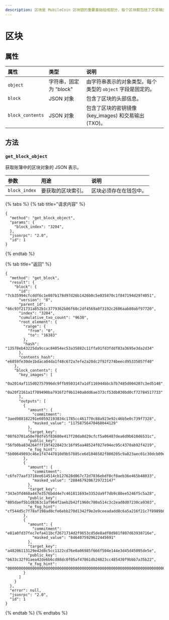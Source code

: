 ```yaml
---
description: 区块是 MobileCoin 区块链的重要基础组成部分，每个区块都包括了交易输出（TXO）和密钥镜像（Key Images）。
---
```


# 区块

## 属性

| 属性 | 类型 | 说明 |
| :--- | :--- | :--- |
| `object` | 字符串，固定为 "block" | 由字符串表示的对象类型。每个类型的 `object` 字段是固定的。 |
| `block` | JSON 对象 | 包含了区块的头部信息。|
| `block_contents` | JSON 对象 | 包含了区块的密钥镜像 \(key\_images\) 和交易输出 \(TXO\)。 |


## 方法

### `get_block_object`

获取账簿中的区块对象的 JSON 表示。

| 参数 | 用途 | 说明 |
| :--- | :--- | :--- |
| `block_index` | 要获取的区块索引。 | 区块必须存在在钱包中。 |

{% tabs %}
{% tab title="请求内容" %}
```text
{
  "method": "get_block_object",
  "params": {
    "block_index": "3204",
  },
  "jsonrpc": "2.0",
  "id": 1
}
```
{% endtab %}

{% tab title="返回" %}
```text
{
  "method": "get_block",
  "result": {
    "block": {
      "id": "7cb35994cfcddf6c1e807b178d97d26b1426b0c5e035870c1f847194d2974051",
      "version": "0",
      "parent_id": "66c93f21731a852b1c3779362b86f60c2df4569a0f3192c2606aab80abf97720",
      "index": "3204",
      "cumulative_txo_count": "9630",
      "root_element": {
        "range": {
          "from": "0",
          "to": "16383"
        },
        "hash": "13578eb43225da9ccac84054ec53a35882c11ffa91fd3fddf83a3695e3da2d34"
      },
      "contents_hash": "e6859fe30de1bdaca04da1f48c672a7efe2a20dc2f92f274beecd95335057f40"
    },
    "block_contents": {
      "key_images": [
        "0a2014af115d02757996dc9ffb9503147a1df116944bbcb7b7485d004207c3ed5148",
        "0a20f2161a1f709490ba7916f2f9b1240a8dd6ae373cf53db830bd0cf72784517733"
      ],
      "outputs": [
        {
          "amount": {
            "commitment": "3aed988182291e60592193834c1785cc461770c88a923e92c46b5e0c739f7328",
            "masked_value": "11758756470468044129"
          },
          "target_key": "08f63701a50e70dfe5f83680e417f20da0d29cfcf5a06487dea6d9b610d6531c",
          "public_key": "56fb0ba834264fff19f4228423c16f95aa48524f027e94ec95c4370ab92f4219",
          "e_fog_hint": "5b00649093c46e1f47447810d9b57885ce6d1046582f800205c9a823aec01c30dcb09e3f808ece5701b05976209d2290ba10b049e14955ab9904e9aedd5ad6957234ebc0e56a7e23eb5f1c80699a2764334c0100"
        },
        {
          "amount": {
            "commitment": "c6fe77aaf3718ee614514cb127628d067c72d7836ebdf0cf0aeb36e465b48033",
            "masked_value": "2884679206729723147"
          },
          "target_key": "343e3fd460a447e3576bdd4e7c461811693e3352da9f7db9c88ee5246f5c5a28",
          "public_key": "805daef5b1d8363c1af964f2aeb2b42f1960c780a514c3c2ead8d07230ca9303",
          "e_fog_hint": "cf544d5c7f78af198ad0cfe6ebb270d1342f9e2e9ceeadadd8c6a5a216f21c7f8989b0580d7cd73a7e32a7a4f48ad192cf9987fe4ffe734bbcf64e18fbb4f787fd62030c29274b576c68e85441b23374edb00100"
        },
        {
          "amount": {
            "commitment": "e81a0fd37fec7efa411bcf2671714d2f9653cd5de8adf0d981f807d63938716e",
            "masked_value": "8464075929622445691"
          },
          "target_key": "a48206113129e42d8c5cc1122cd76e0a06985f666f504e144e3d45d45095de5e",
          "public_key": "b633c32f91aea42de6b6cd88dc0f05af47861db24823cc485430f9bbb7a35b22",
          "e_fog_hint": "000000000000000000000000000000000000000000000000000000000000000000000000000000000000000000000000000000000000000000000000000000000000000000000000000000000000000000000000"
        }
      ]
    }
  },
  "error": null,
  "jsonrpc": "2.0",
  "id": 1
}
```
{% endtab %}
{% endtabs %}


